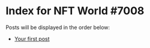 # Index for NFT World #7008
Posts will be displayed in the order below:

- [Your first post](./001-first.md)


